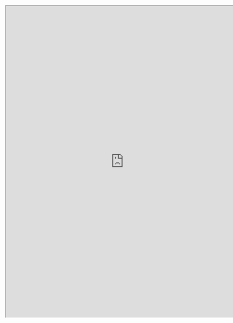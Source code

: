 

<iframe src="https://nbviewer.jupyter.org/github/windmissing/programming_basics_for_ML/blob/master/jupyter/pandas/SelectData.ipynb" width="150%" height="1000"></iframe>